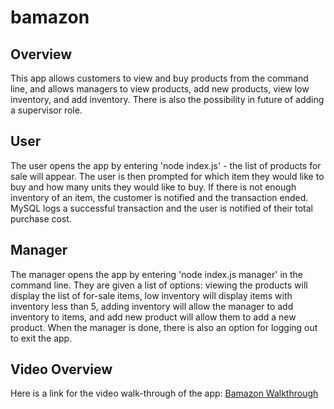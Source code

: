 # bamazon

## Overview
This app allows customers to view and buy products from the command line, and allows managers to view products, add new products, view low inventory, and add inventory. There is also the possibility in future of adding a supervisor role.

## User
The user opens the app by entering 'node index.js' - the list of products for sale will appear. The user is then prompted for which item they would like to buy and how many units they would like to buy. If there is not enough inventory of an item, the customer is notified and the transaction ended. MySQL logs a successful transaction and the user is notified of their total purchase cost.


## Manager
The manager opens the app by entering 'node index.js manager' in the command line. They are given a list of options: viewing the products will display the list of for-sale items, low inventory will display items with inventory less than 5, adding inventory will allow the manager to add inventory to items, and add new product will allow them to add a new product. When the manager is done, there is also an option for logging out to exit the app.

## Video Overview
Here is a link for the video walk-through of the app: [Bamazon Walkthrough](https://youtu.be/p5M0OkQE3IE)
